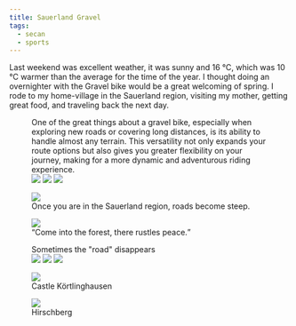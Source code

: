 ```yaml
---
title: Sauerland Gravel
tags: 
  - secan
  - sports
---
```

Last weekend was excellent weather, it was sunny and 16 °C, which was 10 °C warmer than the average for the time of the year. I thought doing an overnighter with the Gravel bike would be a great welcoming of spring. I rode to my home-village in the Sauerland region, visiting my mother, getting great food, and traveling back the next day. 

<figure>
<figcaption>
One of the great things about a gravel bike, especially when exploring new roads or covering long distances, is its ability to handle almost any terrain. This versatility not only expands your route options but also gives you greater flexibility on your journey, making for a more dynamic and adventurous riding experience.
</figcaption>
<div class="split">
<img src="/img/secan/IMG_7212.jpg" >
<img src="/img/secan/IMG_7213.jpg" >
<img src="/img/secan/IMG_7214.jpg" >
</div>
</figure>

<figure>
<img src="/img/secan/IMG_7215.jpg" >
<figcaption>Once you are in the Sauerland region, roads become steep.</figcaption>
</figure>

<figure>
<img src="/img/secan/IMG_7219.jpg">
<figcaption><q>Come into the forest, there rustles peace.</q></figcaption>
</figure>

<figure>
<figcaption>Sometimes the "road" disappears</figcaption>
<div class="split">
<img src="/img/secan/IMG_7220.jpg">
<img src="/img/secan/IMG_7221.jpg">
<img src="/img/secan/IMG_7234.jpg">
</div>
</figure>

<figure>
<img src="/img/secan/IMG_7238.jpg">
<figcaption>Castle Körtlinghausen</figcaption>
</figure>

<figure>
<img src="/img/secan/IMG_7239.jpg">
<figcaption>Hirschberg</figcaption>
</figure>


